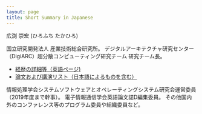 ```yaml
---
layout: page
title: Short Summary in Japanese
---
```


広渕 崇宏 (ひろふち たかひろ)

国立研究開発法人 産業技術総合研究所。
デジタルアーキテクチャ研究センター（DigiARC）超分散コンピューティング研究チーム 研究チーム長。

- [経歴の詳細等（英語ページ)](../cv/)
- [論文および講演リスト（日本語によるものを含む）](../pub-ja.html)

情報処理学会システムソフトウェアとオペレーティングシステム研究会運営委員（2019年度まで幹事）。
電子情報通信学会英語論文誌D編集委員。
その他国内外のコンファレンス等のプログラム委員や組織委員など。
